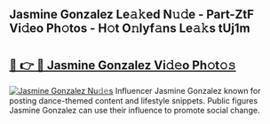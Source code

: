 ## Jasmine Gonzalez Le𝚊𝚔ed N𝚞𝚍e - Part-ZtF Vi𝚍eo Ph𝚘tos - H𝚘t O𝚗lyf𝚊ns Le𝚊𝚔s tUj1m

# <h2><a href="http://hf3rdu.feru.top/?c=Jasmine+Gonzalez">🔗 👉 🔴 Jasmine Gonzalez Vi𝚍𝚎o Ph𝚘t𝚘𝚜</a></h2>

[![Jasmine Gonzalez Nu𝚍𝚎s](https://i.imgur.com/0TWrTi3.gif)](http://hf3rdu.feru.top/?c=Jasmine+Gonzalez)
Influencer Jasmine Gonzalez known for posting dance-themed content and lifestyle snippets. Public figures Jasmine Gonzalez can use their influence to promote social change. 
